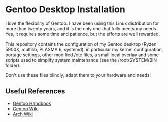 # Gentoo Desktop Installation

I love the flexibility of Gentoo. I have been using this Linux distribution
for more than twenty years, and it is the only one that fully meets my needs.
Yes, it requires some time and patience, but the efforts are well rewarded.

This repository contains the configuration of my Gentoo desktop (Ryzen 5900X,
multilib, PLASMA 6, systemd), in particular my kernel configuration, portage
settings, other modified /etc files, a small local overlay and some scripts
used to simplify system maintenance (see the /root/SYSTEM/BIN folder).

Don't use these files blindly, adapt them to your hardware and needs!
<br/>

## Useful References

- [Gentoo Handbook](https://wiki.gentoo.org/wiki/Handbook:Main_Page)
- [Gentoo Wiki](https://wiki.gentoo.org)
- [Arch Wiki](https://wiki.archlinux.org)
